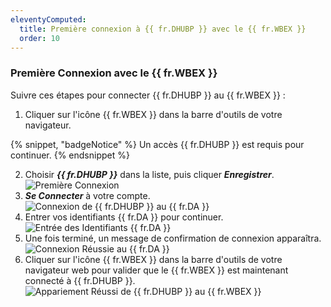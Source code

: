 ```yaml
---
eleventyComputed:
  title: Première connexion à {{ fr.DHUBP }} avec le {{ fr.WBEX }}
  order: 10
---
```

### Première Connexion avec le {{ fr.WBEX }}

Suivre ces étapes pour connecter {{ fr.DHUBP }} au {{ fr.WBEX }} :

1. Cliquer sur l'icône {{ fr.WBEX }} dans la barre d'outils de votre navigateur.

{% snippet, "badgeNotice" %}
Un accès {{ fr.DHUBP }} est requis pour continuer.
{% endsnippet %}

2. Choisir ***{{ fr.DHUBP }}*** dans la liste, puis cliquer ***Enregistrer***.
![Première Connexion](https://cdnweb.devolutions.net/docs/docs_en_hub_Dwl4050.png)
1. ***Se Connecter*** à votre compte.
![Connexion de {{ fr.DHUBP }} au {{ fr.DA }}](https://cdnweb.devolutions.net/docs/docs_en_hub_Dwl4054.png)
1. Entrer vos identifiants {{ fr.DA }} pour continuer.
![Entrée des Identifiants {{ fr.DA }}](https://cdnweb.devolutions.net/docs/docs_en_hub_Dwl4023.png)
1. Une fois terminé, un message de confirmation de connexion apparaîtra.
![Connexion Réussie au {{ fr.DA }}](https://cdnweb.devolutions.net/docs/docs_en_hub_Dwl4051.png)
1. Cliquer sur l'icône {{ fr.WBEX }} dans la barre d'outils de votre navigateur web pour valider que le {{ fr.WBEX }} est maintenant connecté à {{ fr.DHUBP }}.
![Appariement Réussi de {{ fr.DHUBP }} au {{ fr.WBEX }}](https://cdnweb.devolutions.net/docs/docs_en_hub_Dwl4052.png)
